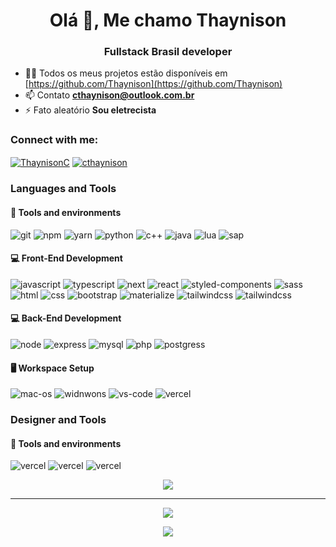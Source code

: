 <h1 align="center">Olá 👋, Me chamo Thaynison</h1>
<h3 align="center">Fullstack Brasil developer</h3>

- 👨‍💻 Todos os meus projetos estão disponíveis em [https://github.com/Thaynison](https://github.com/Thaynison)
- 📫 Contato **cthaynison@outlook.com.br**
- ⚡ Fato aleatório **Sou eletrecista**

<h3 align="left">Connect with me:</h3>
<p align="left">
  <a href="https://twitter.com/ThaynisonC" target="blank"><img align="center" src="https://img.shields.io/badge/Twitter-1DA1F2?style=for-the-badge&logo=twitter&logoColor=white" alt="ThaynisonC" /></a>
  <a href="https://instagram.com/cthaynison" target="blank"><img align="center" src="https://img.shields.io/badge/Instagram-405DE6?style=for-the-badge&logo=instagram&logoColor=white" alt="cthaynison" /></a>
</p>

### Languages and Tools

#### :wrench: Tools and environments

![git](https://img.shields.io/badge/Git-F05032.svg?style=for-the-badge&logo=git&logoColor=white)
![npm](https://img.shields.io/badge/NPM-CB3837.svg?style=for-the-badge&logo=npm&logoColor=white)
![yarn](https://img.shields.io/badge/Yarn-2C8EBB.svg?style=for-the-badge&logo=yarn&logoColor=white)
![python](https://img.shields.io/badge/Python-14354C?style=for-the-badge&logo=python&logoColor=white)
![c++](https://img.shields.io/badge/C%2B%2B-00599C?style=for-the-badge&logo=c%2B%2B&logoColor=white)
![java](https://img.shields.io/badge/Java-ED8B00?style=for-the-badge&logo=java&logoColor=white)
![lua](https://img.shields.io/badge/Lua-2C2D72?style=for-the-badge&logo=lua&logoColor=white)
![sap](https://img.shields.io/badge/SAP-0FAAFF?style=for-the-badge&logo=sap&logoColor=white)

#### :computer: Front-End Development

![javascript](https://img.shields.io/badge/JavaScript-F7DF1E?style=for-the-badge&logo=javascript&logoColor=black)
![typescript](https://img.shields.io/badge/TypeScript-3178C6?style=for-the-badge&logo=typescript&logoColor=white)
![next](https://img.shields.io/badge/Next-000000?style=for-the-badge&logo=nextdotjs&logoColor=FFFFFF)
![react](https://img.shields.io/badge/React-20232A?style=for-the-badge&logo=react&logoColor=61DAFB)
![styled-components](https://img.shields.io/badge/styled_components-DB7093?style=for-the-badge&logo=styled-components&logoColor=white)
![sass](https://img.shields.io/badge/Sass-CF649A?style=for-the-badge&logo=sass&logoColor=white)
![html](https://img.shields.io/badge/HTML5-E34F26?style=for-the-badge&logo=html5&logoColor=white)
![css](https://img.shields.io/badge/CSS3-1572B6?style=for-the-badge&logo=css3&logoColor=white)
![bootstrap](https://img.shields.io/badge/Bootstrap-7952b3?style=for-the-badge&logo=bootstrap&logoColor=white)
![materialize](https://img.shields.io/badge/Materialize-ee6e73?style=for-the-badge&logo=materializecss&logoColor=white)
![tailwindcss](https://img.shields.io/badge/Tailwind-22d3ee?style=for-the-badge&logo=tailwindcss&logoColor=white)
![tailwindcss](https://img.shields.io/badge/Chakra-319795?style=for-the-badge&logo=chakra-ui&logoColor=white)

#### :computer: Back-End Development

![node](https://img.shields.io/badge/Node.js-43853D?style=for-the-badge&logo=node.js&logoColor=white)
![express](https://img.shields.io/badge/Express.js-404D59?style=for-the-badge)
![mysql](https://img.shields.io/badge/MySQL-00000F?style=for-the-badge&logo=mysql&logoColor=white)
![php](https://img.shields.io/badge/PHP-777BB4?style=for-the-badge&logo=php&logoColor=white)
![postgress](https://img.shields.io/badge/PostgreSQL-316192?style=for-the-badge&logo=postgresql&logoColor=white)

#### 🖥️ Workspace Setup

![mac-os](https://img.shields.io/badge/mac%20os-000000?style=for-the-badge&logo=apple&logoColor=white)
![widnwons](https://img.shields.io/badge/Windows-0078D6?style=for-the-badge&logo=windows&logoColor=white)
![vs-code](https://img.shields.io/badge/VS_Code-007ACC?style=for-the-badge&logo=Visual-Studio-Code&logoColor=white)
![vercel](https://img.shields.io/badge/Vercel-000000?style=for-the-badge&logo=vercel&logoColor=white)

### Designer and Tools

#### :wrench: Tools and environments

![vercel](https://aleen42.github.io/badges/src/photoshop.svg)
![vercel](https://aleen42.github.io/badges/src/illustrator.svg)
![vercel](https://aleen42.github.io/badges/src/after_effects.svg)

<p align="center">
    <a align="center" href="https://cidadepixel.vercel.app" target="blank">
      <img align="center" src="https://media.discordapp.net/attachments/1033867354070851584/1033867401609097216/banner-gif-baixo.gif"/>
    </a>
</p> 

_____

<p align="center">
    <a align="center">
      <img src="https://github-readme-stats.vercel.app/api/top-langs?username=Thaynison&show_icons=true&hide_border=true&count_private=true&theme=vision-friendly-dark&title_color=7159c1&icon_color=7159c1&layout=compact" /></a>
</p> 
 
<p align="center">
<a><img src="https://github-readme-stats.vercel.app/api?username=Thaynison&show_icons=true&hide_border=true&count_private=true&theme=vision-friendly-dark&title_color=7159c1&icon_color=7159c1&hide=stars,issues" /></a>
</p>
